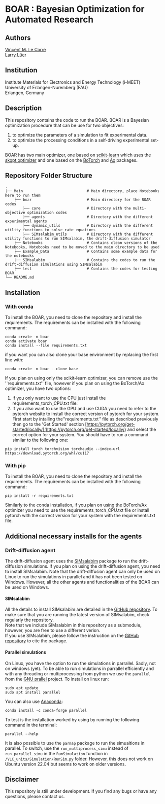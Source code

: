 # BOAR : Bayesian Optimization for Automated Research

## Authors
[Vincent M. Le Corre](https://github.com/VMLC-PV)  
[Larry Lüer](https://github.com/larryluer)


## Institution
Institute Materials for Electronics and Energy Technology (i-MEET)  
University of Erlangen-Nuremberg (FAU)  
Erlangen, Germany  

## Description
This repository contains the code to run the BOAR. BOAR is a Bayesian optimization procedure that can be use for two objectives:
1. to optimize the parameters of a simulation to fit experimental data.
2. to optimize the processing conditions in a self-driving experimental set-up.  

BOAR has two main optimizer, one based on [scikit-learn](https://scikit-learn.org/stable/) which uses the [skopt.optimizer](https://scikit-optimize.github.io/stable/modules/generated/skopt.Optimizer.html) and one based on the [BoTorch](https://botorch.org/) and [Ax](https://ax.dev/) packages. 

## Repository Folder Structure
    .
    ├── Main                             # Main directory, place Notebooks here to run them
        ├── boar                         # Main directory for the BOAR codes
            ├── core                     # Directory with the multi-objective optimization codes
            ├── agents                   # Directory with the different experimental agents
            ├── dynamic_utils            # Directory with the different utility functions to solve rate equations
            ├── SIMsalabim_utils         # Directory with the different utility functions to run SIMsalabim, the drift-diffusion simulator
        ├── Notebooks                    # Contains clean versions of the Notebooks, Notebooks need to be moved to the main directory to be used         
        ├── Example_Data                 # Contains some example data for the notebooks
        ├── SIMsalabim                   # Contains the codes to run the drift-diffusion simulations using SIMsalabim
        ├── test                         # Contains the codes for testing BOAR
    └── README.md


## Installation
### With conda
To install the BOAR, you need to clone the repository and install the requirements. The requirements can be installed with the following command:

```
conda create -n boar 
conda activate boar
conda install --file requirements.txt
```
if you want you can also clone your base environment by replacing the first line with:
```
conda create -n boar --clone base
```

If you plan on using only the scikit-learn optimizer, you can remove use the ''requirements.txt'' file, however if you plan on using the BoTorch/Ax optimizer, you have two options:

1. If you only want to use the CPU just install the requirements_torch_CPU.txt file:
2. If you also want to use the GPU and use CUDA you need to refer to the pytorch website to install the correct version of pytorch for your system. First start by intalling the''requirements.txt'' file as described previously then go to the 'Get Started' section [https://pytorch.org/get-started/locally/](https://pytorch.org/get-started/locally/) and select the correct option for your system. You should have to run a command similar to the following one:
```
pip install torch torchvision torchaudio --index-url https://download.pytorch.org/whl/cu117
```

### With pip
To install the BOAR, you need to clone the repository and install the requirements. The requirements can be installed with the following command:

```
pip install -r requirements.txt
```
Similarly to the conda installation, if you plan on using the BoTorch/Ax optimizer you need to use the requirements_torch_CPU.txt file or install pytorch with the correct version for your system with the requirements.txt file.


## Additional necessary installs for the agents
### Drift-diffusion agent
The drift-diffusion agent uses the [SIMsalabim](https://github.com/kostergroup/SIMsalabim) package to run the drift-diffusion simulations.
If you plan on using the drift-diffusion agent, you need to install SIMsalabim. Note that the drift-diffusion agent can only be used on Linux to run the simulations in parallel and it has not been tested on Windows. However, all the other agents and functionalities of the BOAR can be used on Windows.

#### SIMsalabim
All the details to install SIMsalabim are detailed in the [GitHub repository](https://github.com/kostergroup/SIMsalabim). To make sure that you are running the latest version of SIMsalabim, check regularly the repository.  
Note that we include SIMsalabim in this repository as a submodule, however, you are free to use a different verion.  
If you use SIMsalabim, please follow the instruction on the [GitHub repository](https://github.com/kostergroup/SIMsalabim) to cite the package.

#### Parallel simulations
On Linux, you have the option to run the simulations in parrallel. Sadly, not on windows (yet).
To be able to run simulations in parrallel efficiently and with any threading or multiprocessing from python we use the `parallel` from the [GNU prallel](https://www.gnu.org/software/parallel/) project.
To install on linux run:
```
sudo apt update
sudo apt install parallel
```
You can also use [Anaconda](https://anaconda.org/):
```
conda install -c conda-forge parallel
```
To test is the installation worked by using by running the following command in the terminal:
```
parallel --help
```
It is also possible to use the `parmap` package to run the simualtions in parallel. To switch, use the `run_multiprocess_simu` instead of `run_parallel_simu` in the `RunSimulation` function in `/VLC_units/Simulation/RunSim.py` folder. However, this does not work on Ubuntu version 22.04 but seems to work on older versions.


## Disclaimer
This repository is still under development. If you find any bugs or have any questions, please contact us.